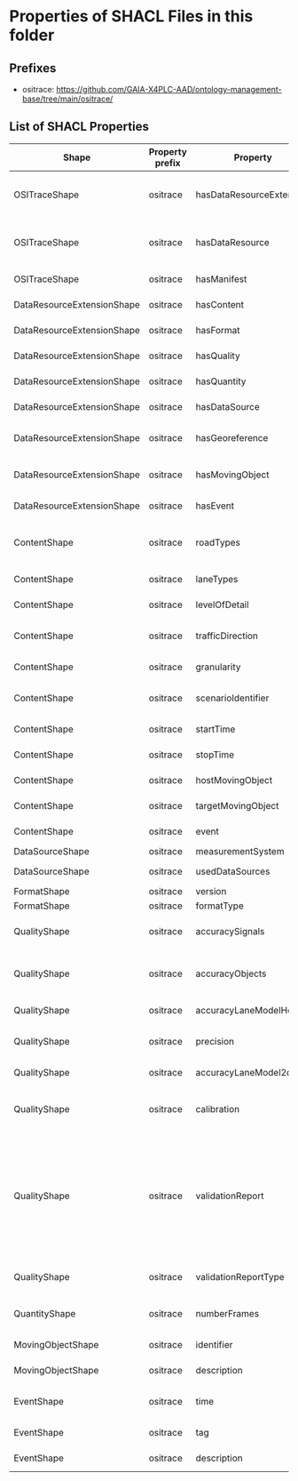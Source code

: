 # Properties of SHACL Files in this folder

## Prefixes

- ositrace: <https://github.com/GAIA-X4PLC-AAD/ontology-management-base/tree/main/ositrace/>

## List of SHACL Properties

| Shape | Property prefix | Property | MinCount | MaxCount | Description | Datatype/NodeKind | Filename |
| --- | --- | --- | --- | --- | --- | --- | --- |
| OSITraceShape | ositrace | hasDataResourceExtension | 1 | 1 | DataResourceExtension containing additional metadata about the OSI trace. |  | ositrace_shacl.ttl |
| OSITraceShape | ositrace | hasDataResource | 1 | 1 | Links to an envited-x:DataResource that describes the raw data asset. |  | ositrace_shacl.ttl |
| OSITraceShape | ositrace | hasManifest | 1 | 1 | Manifest file describing the OSI trace metadata. |  | ositrace_shacl.ttl |
| DataResourceExtensionShape | ositrace | hasContent | 1 | 1 | Attributes describing the content of the OSI trace. |  | ositrace_shacl.ttl |
| DataResourceExtensionShape | ositrace | hasFormat | 1 | 1 | File format details of the OSI trace. |  | ositrace_shacl.ttl |
| DataResourceExtensionShape | ositrace | hasQuality | 1 | 1 | Quality metrics of the OSI trace. |  | ositrace_shacl.ttl |
| DataResourceExtensionShape | ositrace | hasQuantity | 1 | 1 | Quantitative metrics describing the OSI trace. |  | ositrace_shacl.ttl |
| DataResourceExtensionShape | ositrace | hasDataSource | 1 | 1 | Data sources used to create the OSI trace. |  | ositrace_shacl.ttl |
| DataResourceExtensionShape | ositrace | hasGeoreference | 1 | 1 | Georeferencing information for the OSI trace. |  | ositrace_shacl.ttl |
| DataResourceExtensionShape | ositrace | hasMovingObject |  | 1 | Describes moving objects recorded in the OSI trace. |  | ositrace_shacl.ttl |
| DataResourceExtensionShape | ositrace | hasEvent |  | 1 | Recorded events within the OSI trace. |  | ositrace_shacl.ttl |
| ContentShape | ositrace | roadTypes |  |  | Covered/used road types, defined over ODR element t_road_type, see ODR spec section 8.3 | <http://www.w3.org/2001/XMLSchema#string> | ositrace_shacl.ttl |
| ContentShape | ositrace | laneTypes |  |  | Covered lane types, see ODR spec section 9.5.3. | <http://www.w3.org/2001/XMLSchema#string> | ositrace_shacl.ttl |
| ContentShape | ositrace | levelOfDetail |  |  | Covered object classes, see ODR spec section 11 | <http://www.w3.org/2001/XMLSchema#string> | ositrace_shacl.ttl |
| ContentShape | ositrace | trafficDirection |  | 1 | Traffic direction, i.e. right-hand or left-hand traffic | <http://www.w3.org/2001/XMLSchema#string> | ositrace_shacl.ttl |
| ContentShape | ositrace | granularity | 1 |  | Level of granularity of sensor data | <http://www.w3.org/2001/XMLSchema#string> | ositrace_shacl.ttl |
| ContentShape | ositrace | scenarioIdentifier |  |  | Identifier of scenario performed in the trace file | <http://www.w3.org/2001/XMLSchema#string> | ositrace_shacl.ttl |
| ContentShape | ositrace | startTime | 1 | 1 | Exact start timestamp of the recorded trace | <http://www.w3.org/2001/XMLSchema#dateTimeStamp> | ositrace_shacl.ttl |
| ContentShape | ositrace | stopTime | 1 | 1 | Exact stop timestamp of the recorded trace | <http://www.w3.org/2001/XMLSchema#dateTimeStamp> | ositrace_shacl.ttl |
| ContentShape | ositrace | hostMovingObject |  | 1 | Host moving object in trace file |  | ositrace_shacl.ttl |
| ContentShape | ositrace | targetMovingObject |  |  | Target moving object in trace file |  | ositrace_shacl.ttl |
| ContentShape | ositrace | event |  |  | Description of event of interest in trace file |  | ositrace_shacl.ttl |
| DataSourceShape | ositrace | measurementSystem |  | 1 | Main acquisition device | <http://www.w3.org/2001/XMLSchema#string> | ositrace_shacl.ttl |
| DataSourceShape | ositrace | usedDataSources |  |  | Basic data for the creation of the trace. | <http://www.w3.org/2001/XMLSchema#string> | ositrace_shacl.ttl |
| FormatShape | ositrace | version |  | 1 | Version of data format | <http://www.w3.org/2001/XMLSchema#string> | ositrace_shacl.ttl |
| FormatShape | ositrace | formatType |  | 1 | Format type definition. | <http://www.w3.org/2001/XMLSchema#string> | ositrace_shacl.ttl |
| QualityShape | ositrace | accuracySignals | 0 | 1 | Accuracy of traffic relevant objects, signs and signals. | <http://www.w3.org/2001/XMLSchema#float> | ositrace_shacl.ttl |
| QualityShape | ositrace | accuracyObjects | 0 | 1 | Accuracy of objects in the traffic space, which do not directly affect the traffic. | <http://www.w3.org/2001/XMLSchema#float> | ositrace_shacl.ttl |
| QualityShape | ositrace | accuracyLaneModelHeight | 0 | 1 | Accuracy lane modell height | <http://www.w3.org/2001/XMLSchema#float> | ositrace_shacl.ttl |
| QualityShape | ositrace | precision | 0 | 1 | Precision of measured road network (relative accuracy). | <http://www.w3.org/2001/XMLSchema#float> | ositrace_shacl.ttl |
| QualityShape | ositrace | accuracyLaneModel2d | 0 | 1 | Accuracy of lane modell 2d. | <http://www.w3.org/2001/XMLSchema#float> | ositrace_shacl.ttl |
| QualityShape | ositrace | calibration | 0 | 1 | Description of any calibration steps performed prior to measurement. | <http://www.w3.org/2001/XMLSchema#string> | ositrace_shacl.ttl |
| QualityShape | ositrace | validationReport | 0 | 1 | Link to OSI trace file validation report, if any exists. The report should be of type 'vv-report:VvReport' according to https://github.com/GAIA-X4PLC-AAD/ontology-management-base/tree/main/vv-report/. | <http://www.w3.org/2001/XMLSchema#anyURI> | ositrace_shacl.ttl |
| QualityShape | ositrace | validationReportType | 0 | 1 | Type of OSI trace validation report, if any exists. As mime-type. | <http://www.w3.org/2001/XMLSchema#string> | ositrace_shacl.ttl |
| QuantityShape | ositrace | numberFrames |  | 1 | Number of frames/messages in the trace file. | <http://www.w3.org/2001/XMLSchema#unsignedInt> | ositrace_shacl.ttl |
| MovingObjectShape | ositrace | identifier | 1 |  | Moving object identifier in trace file. | <http://www.w3.org/2001/XMLSchema#unsignedLong> | ositrace_shacl.ttl |
| MovingObjectShape | ositrace | description |  | 1 | Description of moving object in the trace file. | <http://www.w3.org/2001/XMLSchema#string> | ositrace_shacl.ttl |
| EventShape | ositrace | time | 1 | 1 | Exact timestamp of the event in the recorded trace. | <http://www.w3.org/2001/XMLSchema#dateTimeStamp> | ositrace_shacl.ttl |
| EventShape | ositrace | tag | 1 |  | Unique tag of the event in trace file. | <http://www.w3.org/2001/XMLSchema#string> | ositrace_shacl.ttl |
| EventShape | ositrace | description |  | 1 | Description of event in the trace file. | <http://www.w3.org/2001/XMLSchema#string> | ositrace_shacl.ttl |
